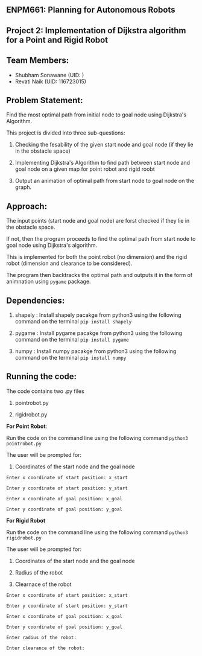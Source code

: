 ## **ENPM661: Planning for Autonomous Robots**

## **Project 2: Implementation of Dijkstra algorithm for a Point and Rigid Robot**

## **Team Members:**

  * Shubham Sonawane (UID:  )
  * Revati Naik (UID: 116723015)

## **Problem Statement:**
Find the most optimal path from initial node to goal node using Dijkstra's Algorithm.



This project is divided into three sub-questions:

1. Checking the fesability of the given start node and goal node (if they lie in the obstacle space)

2. Implementing Dijkstra's Algorithm to find path between start node and goal node on a given map for point robot and rigid roobt

3. Output an animation of optimal path from start node to goal node on the graph. 

## **Approach:**

The input points (start node and goal node) are forst checked if they lie in the obstacle space. 

If not, then the program proceeds to find the optimal path from start node to goal node using Dijkstra's algorithm. 

This is implemented for both the point robot (no dimension) and the rigid robot (dimension and clearance to be considered). 

The program then backtracks the optimal path and outputs it in the form of animnation using `pygame` package. 

## **Dependencies:**

1. shapely : Install shapely pacakge from python3 using the following command on the terminal  `pip install shapely`

2. pygame : Install pygame pacakge from python3 using the following command on the terminal  `pip install pygame`


3. numpy : Install numpy pacakge from python3 using the following command on the terminal  `pip install numpy`




## **Running the code:**

The code contains two .py files

1. pointrobot.py

2. rigidrobot.py


**For Point Robot**: 

Run the code on the command line using the following command `python3 pointrobot.py`


The user will be prompted for:

1. Coordinates of the start node and the goal node 


`Enter x coordinate of start position: x_start`

`Enter y coordinate of start position: y_start`

`Enter x coordinate of goal position: x_goal`

`Enter y coordinate of goal position: y_goal`



**For Rigid Robot**

Run the code on the command line using the following command `python3 rigidrobot.py`

The user will be prompted for:

1. Coordinates of the start node and the goal node 

2. Radius of the robot

3. Clearnace of the robot

`Enter x coordinate of start position: x_start`

`Enter y coordinate of start position: y_start`

`Enter x coordinate of goal position: x_goal`

`Enter y coordinate of goal position: y_goal`

`Enter radius of the robot: `

`Enter clearance of the robot:`
